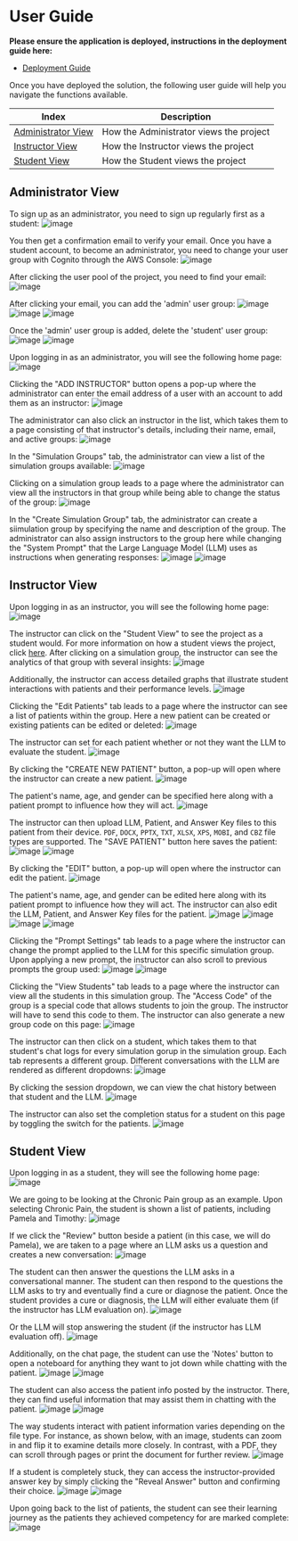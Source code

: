 # User Guide

**Please ensure the application is deployed, instructions in the deployment guide here:**

- [Deployment Guide](./deploymentGuide.md)

Once you have deployed the solution, the following user guide will help you navigate the functions available.

| Index                               | Description                             |
| ----------------------------------- | --------------------------------------- |
| [Administrator View](#admin-view)   | How the Administrator views the project |
| [Instructor View](#instructor-view) | How the Instructor views the project    |
| [Student View](#student-view)       | How the Student views the project       |

## Administrator View

To sign up as an administrator, you need to sign up regularly first as a student:
![image](./images/create-account.png)

You then get a confirmation email to verify your email. Once you have a student account, to become an administrator, you need to change your user group with Cognito through the AWS Console:
![image](./images/user-pool.png)

After clicking the user pool of the project, you need to find your email:
![image](./images/users.png)

After clicking your email, you can add the 'admin' user group:
![image](./images/add-user-group.png)
![image](./images/select-admin.png)
![image](./images/admin-added.png)

Once the 'admin' user group is added, delete the 'student' user group:
![image](./images/delete-student.png)
![image](./images/only-admin.png)

Upon logging in as an administrator, you will see the following home page:
![image](./images/admin-home-page.png)

Clicking the "ADD INSTRUCTOR" button opens a pop-up where the administrator can enter the email address of a user with an account to add them as an instructor:
![image](./images/admin-add-instructor.png)

The administrator can also click an instructor in the list, which takes them to a page consisting of that instructor's details, including their name, email, and active groups:
![image](./images/admin-instructor-details.png)

In the "Simulation Groups" tab, the administrator can view a list of the simulation groups available:
![image](./images/admin-groups.png)

Clicking on a simulation group leads to a page where the administrator can view all the instructors in that group while being able to change the status of the group:
![image](./images/admin-active.png)

In the "Create Simulation Group" tab, the administrator can create a siimulation group by specifying the name and description of the group. The administrator can also assign instructors to the group here while changing the "System Prompt" that the Large Language Model (LLM) uses as instructions when generating responses:
![image](./images/admin-create-group-button.png)
![image](./images/admin-create-group.png)

## Instructor View

Upon logging in as an instructor, you will see the following home page:
![image](./images/instructor-home-page.png)

The instructor can click on the "Student View" to see the project as a student would. For more information on how a student views the project, click [here](#student-view). After clicking on a simulation group, the instructor can see the analytics of that group with several insights:
![image](./images/instructor-analytics.png)

Additionally, the instructor can access detailed graphs that illustrate student interactions with patients and their performance levels.
![image](./images/instructor-analytics1.png)

Clicking the "Edit Patients" tab leads to a page where the instructor can see a list of patients within the group. Here a new patient can be created or existing patients can be edited or deleted:
![image](./images/instructor-edit-concept.png)

The instructor can set for each patient whether or not they want the LLM to evaluate the student.
![image](./images/instructor-edit-LLM-completion.png)

By clicking the "CREATE NEW PATIENT" button, a pop-up will open where the instructor can create a new patient.
![image](./images/instructor-create-concept-button.png)

The patient's name, age, and gender can be specified here along with a patient prompt to influence how they will act.
![image](./images/instructor-create-concept1.png)

The instructor can then upload LLM, Patient, and Answer Key files to this patient from their device. `PDF`, `DOCX`, `PPTX`, `TXT`, `XLSX`, `XPS`, `MOBI`, and `CBZ` file types are supported. The "SAVE PATIENT" button here saves the patient:
![image](./images/instructor-create-concept2.png)
![image](./images/instructor-create-concept3.png)

By clicking the "EDIT" button, a pop-up will open where the instructor can edit the patient.
![image](./images/instructor-change-concept-button.png)

The patient's name, age, and gender can be edited here along with its patient prompt to influence how they will act. The instructor can also edit the LLM, Patient, and Answer Key files for the patient.
![image](./images/instructor-change-concept.png)
![image](./images/instructor-change-patient1.png)
![image](./images/instructor-change-patient2.png)
![image](./images/instructor-change-patient3.png)

Clicking the "Prompt Settings" tab leads to a page where the instructor can change the prompt applied to the LLM for this specific simulation group. Upon applying a new prompt, the instructor can also scroll to previous prompts the group used:
![image](./images/instructor-prompt-settings.png)
![image](./images/instructor-prompt-settings1.png)

Clicking the "View Students" tab leads to a page where the instructor can view all the students in this simulation group. The "Access Code" of the group is a special code that allows students to join the group. The instructor will have to send this code to them. The instructor can also generate a new group code on this page:
![image](./images/instructor-view-students.png)

The instructor can then click on a student, which takes them to that student's chat logs for every simulation gorup in the simulation group. Each tab represents a different group. Different conversations with the LLM are rendered as different dropdowns:
![image](./images/instructor-view-student-logs.png)

By clicking the session dropdown, we can view the chat history between that student and the LLM.
![image](./images/instructor-view-student-chat-history.png)

The instructor can also set the completion status for a student on this page by toggling the switch for the patients.
![image](./images/instructor-view-student-completion.png)

## Student View

Upon logging in as a student, they will see the following home page:
![image](./images/student-home-page.png)

We are going to be looking at the Chronic Pain group as an example. Upon selecting Chronic Pain, the student is shown a list of patients, including Pamela and Timothy:
![image](./images/student-patients.png)

If we click the "Review" button beside a patient (in this case, we will do Pamela), we are taken to a page where an LLM asks us a question and creates a new conversation:
![image](./images/student-new-conversation.png)

The student can then answer the questions the LLM asks in a conversational manner. The student can then respond to the questions the LLM asks to try and eventually find a cure or diagnose the patient. Once the student provides a cure or diagnosis, the LLM will either evaluate them (if the instructor has LLM evaluation on).
![image](./images/student-new-conversation-LLM-evaluation.png)

Or the LLM will stop answering the student (if the instructor has LLM evaluation off).
![image](./images/student-new-conversation-LLM-no-evaluation.png)

Additionally, on the chat page, the student can use the 'Notes' button to open a noteboard for anything they want to jot down while chatting with the patient.
![image](./images/student-new-conversation-notes-button.png)
![image](./images/student-new-conversation-notes.png)

The student can also access the patient info posted by the instructor. There, they can find useful information that may assist them in chatting with the patient.
![image](./images/student-new-conversation-patient-info-button.png)
![image](./images/student-new-conversation-patient-info.png)

The way students interact with patient information varies depending on the file type. For instance, as shown below, with an image, students can zoom in and flip it to examine details more closely. In contrast, with a PDF, they can scroll through pages or print the document for further review.
![image](./images/student-new-conversation-patient-info-img.png)

If a student is completely stuck, they can access the instructor-provided answer key by simply clicking the "Reveal Answer" button and confirming their choice.
![image](./images/student-new-conversation-key.png)
![image](./images/student-new-conversation-key1.png)

Upon going back to the list of patients, the student can see their learning journey as the patients they achieved competency for are marked complete:
![image](./images/student-complete-patient.png)

